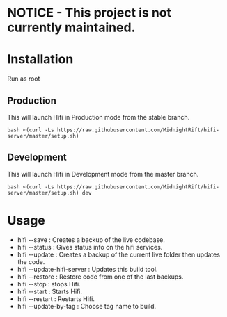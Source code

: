 
# NOTICE - This project is not currently maintained.

# Installation

Run as root

## Production

This will launch Hifi in Production mode from the stable branch.

```
bash <(curl -Ls https://raw.githubusercontent.com/MidnightRift/hifi-server/master/setup.sh)
```

## Development

This will launch Hifi in Development mode from the master branch.

```
bash <(curl -Ls https://raw.githubusercontent.com/MidnightRift/hifi-server/master/setup.sh) dev
```

# Usage 

- hifi --save : Creates a backup of the live codebase.
- hifi --status : Gives status info on the hifi services.
- hifi --update : Creates a backup of the current live folder then updates the code.
- hifi --update-hifi-server : Updates this build tool.
- hifi --restore : Restore code from one of the last backups.
- hifi --stop : stops Hifi.
- hifi --start : Starts Hifi.
- hifi --restart : Restarts Hifi.
- hifi --update-by-tag : Choose tag name to build.
